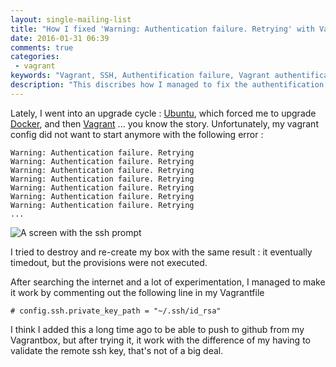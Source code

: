 ```yaml
---
layout: single-mailing-list
title: "How I fixed 'Warning: Authentication failure. Retrying' with Vagrant"
date: 2016-01-31 06:39
comments: true
categories:
 - vagrant
keywords: "Vagrant, SSH, Authentification failure, Vagrant authentification failure"
description: "This discribes how I managed to fix the authentification failure in vagant box creation"
---
```

Lately, I went into an upgrade cycle : [Ubuntu](http://www.ubuntu.com/), which forced me to upgrade [Docker](https://www.docker.com/), and then [Vagrant](https://www.vagrantup.com/) ... you know the story. Unfortunately, my vagrant config did not want to start anymore with the following error :

```
Warning: Authentication failure. Retrying
Warning: Authentication failure. Retrying
Warning: Authentication failure. Retrying
Warning: Authentication failure. Retrying
Warning: Authentication failure. Retrying
Warning: Authentication failure. Retrying
Warning: Authentication failure. Retrying
...
```

![A screen with the ssh prompt]({{site.url}}{{site.baseurl}}/imgs/2016-01-31-how-i-fixed-warning-authentication-failure-retrying-with-vagrant/ssh.jpg)


I tried to destroy and re-create my box with the same result : it eventually timedout, but the provisions were not executed.

After searching the internet and a lot of experimentation, I managed to make it work by commenting out the following line in my Vagrantfile

```
# config.ssh.private_key_path = "~/.ssh/id_rsa"
```

I think I added this a long time ago to be able to push to github from my Vagrantbox, but after trying it, it work with the difference of my having to validate the remote ssh key, that's not of a big deal.
